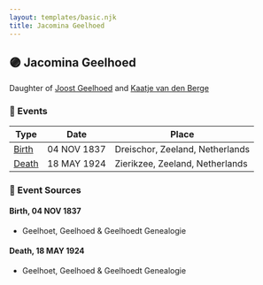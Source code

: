 ```yaml
---
layout: templates/basic.njk
title: Jacomina Geelhoed
---
```

## 🟣 Jacomina Geelhoed

Daughter of [Joost Geelhoed](/people/7/72031888) and [Kaatje van den Berge](/people/3/32271874)

### 📆 Events

Type | Date | Place
------ | ------ | ------
[Birth](#event-event-2) | 04 NOV 1837 | Dreischor, Zeeland, Netherlands
[Death](#event-event-3) | 18 MAY 1924 | Zierikzee, Zeeland, Netherlands

### 📰 Event Sources

#### <a id="event-event-2"></a> Birth, 04 NOV 1837
* Geelhoet, Geelhoed & Geelhoedt Genealogie

#### <a id="event-event-3"></a> Death, 18 MAY 1924
* Geelhoet, Geelhoed & Geelhoedt Genealogie